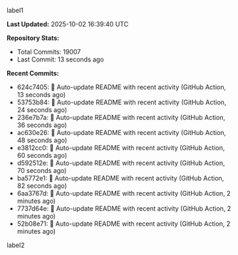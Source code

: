 
label1 
<!-- ACTIVITY_START -->
**Last Updated:** 2025-10-02 16:39:40 UTC

**Repository Stats:**
- Total Commits: 19007
- Last Commit: 13 seconds ago

**Recent Commits:**
- 624c7405: 🤖 Auto-update README with recent activity (GitHub Action, 13 seconds ago)
- 53753b84: 🤖 Auto-update README with recent activity (GitHub Action, 24 seconds ago)
- 236e7b7a: 🤖 Auto-update README with recent activity (GitHub Action, 36 seconds ago)
- ac630e26: 🤖 Auto-update README with recent activity (GitHub Action, 48 seconds ago)
- e3812cc0: 🤖 Auto-update README with recent activity (GitHub Action, 60 seconds ago)
- d592512e: 🤖 Auto-update README with recent activity (GitHub Action, 70 seconds ago)
- ba5772e1: 🤖 Auto-update README with recent activity (GitHub Action, 82 seconds ago)
- 6aa3767d: 🤖 Auto-update README with recent activity (GitHub Action, 2 minutes ago)
- 7737d64e: 🤖 Auto-update README with recent activity (GitHub Action, 2 minutes ago)
- 52b08e71: 🤖 Auto-update README with recent activity (GitHub Action, 2 minutes ago)
<!-- ACTIVITY_END -->

label2
